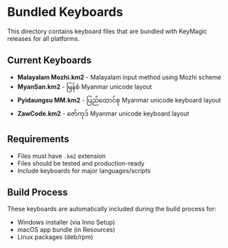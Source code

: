 # Bundled Keyboards

This directory contains keyboard files that are bundled with KeyMagic releases for all platforms.

## Current Keyboards

- **Malayalam Mozhi.km2** - Malayalam input method using Mozhi scheme
- **MyanSan.km2** - မြန်စံ Myanmar unicode layout
- **Pyidaungsu MM.km2** - ပြည်ထောင်စု Myanmar unicode keyboard layout
- **ZawCode.km2** - ဇော်ကုဒ် Myanmar unicode keyboard layout

## Requirements

- Files must have `.km2` extension
- Files should be tested and production-ready
- Include keyboards for major languages/scripts

## Build Process

These keyboards are automatically included during the build process for:
- Windows installer (via Inno Setup)
- macOS app bundle (in Resources)
- Linux packages (deb/rpm)